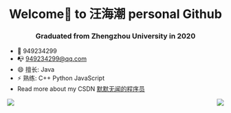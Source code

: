 <h1 align="center"> Welcome👋 to 汪海潮 personal Github</h1>

<h3 align="center">Graduated from Zhengzhou University in 2020</h3>

- :penguin: 949234299
- :mailbox_with_no_mail: 949234299@qq.com
- 😄 擅长: Java
- ⚡ 熟练: C++ Python JavaScript
- Read more about my CSDN  [默默无闻的程序员](https://blog.csdn.net/CXY_Stole?type=blog)


​<img align="left" src="https://github-readme-stats.vercel.app/api/top-langs/?username=wanghaichao0611">
<img align="right" src="https://github-readme-stats.vercel.app/api?username=wanghaichao0611&include_all_commits=true&count_private-true&custom_title=wanghaichao0611'%20GitHub%20Stats&line_height=30&show_icons=true&hide_border=true&bg_color=192133&title_color=efb752&icon_color=efb752&text_color=70bed9">




